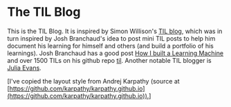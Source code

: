 # The TIL Blog

This is the TIL Blog. It is inspired by Simon Willison's [TIL blog](https://til.simonwillison.net/), which was in turn inspired by Josh Branchaud's idea to post mini TIL posts to help him document his learning for himself and others (and build a portfolio of his learnings). Josh Branchaud has a good post [How I built a Learning Machine](https://dev.to/jbranchaud/how-i-built-a-learning-machine-45k9) and over 1500 TILs on his github repo [til](https://github.com/jbranchaud/til). Another notable TIL blogger is [Julia Evans](https://jvns.ca/).

[I've copied the layout style from Andrej Karpathy (source at [https://github.com/karpathy/karpathy.github.io](https://github.com/karpathy/karpathy.github.io)).]
